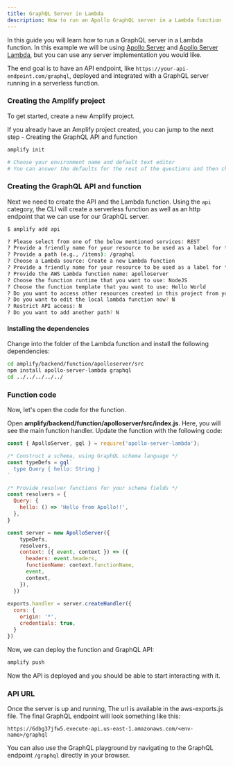```yaml
---
title: GraphQL Server in Lambda
description: How to run an Apollo GraphQL server in a Lambda function
---
```


<inline-fragment platform="flutter" src="~/guides/fragments/flutter/flutterFuncWarning.md"></inline-fragment>

In this guide you will learn how to run a GraphQL server in a Lambda function. In this example we will be using [Apollo Server](https://www.apollographql.com/docs/) and [Apollo Server Lambda](https://github.com/apollographql/apollo-server/tree/master/packages/apollo-server-lambda), but you can use any server implementation you would like.

The end goal is to have an API endpoint, like `https://your-api-endpoint.com/graphql`, deployed and integrated with a GraphQL server running in a serverless function.

### Creating the Amplify project

To get started, create a new Amplify project.

<amplify-callout>

If you already have an Amplify project created, you can jump to the next step - Creating the GraphQL API and function

</amplify-callout>

```sh
amplify init

# Choose your environment name and default text editor
# You can answer the defaults for the rest of the questions and then choose the profile you created when you ran amplify configure
```

### Creating the GraphQL API and function

Next we need to create the API and the Lambda function. Using the `api` category, the CLI will create a serverless function as well as an http endpoint that we can use for our GraphQL server.

```sh
$ amplify add api

? Please select from one of the below mentioned services: REST
? Provide a friendly name for your resource to be used as a label for this category in the project: apolloapi
? Provide a path (e.g., /items): /graphql
? Choose a Lambda source: Create a new Lambda function
? Provide a friendly name for your resource to be used as a label for this category in the project: apolloserver
? Provide the AWS Lambda function name: apolloserver
? Choose the function runtime that you want to use: NodeJS
? Choose the function template that you want to use: Hello World
? Do you want to access other resources created in this project from your Lambda function? N
? Do you want to edit the local lambda function now? N
? Restrict API access: N
? Do you want to add another path? N
```

#### Installing the dependencies

Change into the folder of the Lambda function and install the following dependencies:

```sh
cd amplify/backend/function/apolloserver/src
npm install apollo-server-lambda graphql
cd ../../../../../
```

### Function code

Now, let's open the code for the function.

Open __amplify/backend/function/apolloserver/src/index.js__. Here, you will see the main function handler. Update the function with the following code:

```javascript
const { ApolloServer, gql } = require('apollo-server-lambda');

/* Construct a schema, using GraphQL schema language */
const typeDefs = gql`
  type Query { hello: String }
`

/* Provide resolver functions for your schema fields */
const resolvers = {
  Query: {
    hello: () => 'Hello from Apollo!!',
  },
}

const server = new ApolloServer({
    typeDefs,
    resolvers,
    context: ({ event, context }) => ({
      headers: event.headers,
      functionName: context.functionName,
      event,
      context,
    }),
  })
  
exports.handler = server.createHandler({
  cors: {
    origin: '*',
    credentials: true,
  }
})
```

Now, we can deploy the function and GraphQL API:

```sh
amplify push
```

Now the API is deployed and you should be able to start interacting with it.

### API URL

Once the server is up and running, The url is available in the aws-exports.js file. The final GraphQL endpoint will look something like this:

```
https://6dbg37jfw5.execute-api.us-east-1.amazonaws.com/<env-name>/graphql
```

You can also use the GraphQL playground by navigating to the GraphQL endpoint `/graphql` directly in your browser.